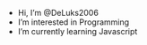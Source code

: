- Hi, I’m @DeLuks2006
- I’m interested in Programming
- I’m currently learning Javascript

<!---
DeLuks2006/DeLuks2006 is a ✨ special ✨ repository because its `README.md` (this file) appears on your GitHub profile.
You can click the Preview link to take a look at your changes.
--->
